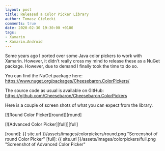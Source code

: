 ```yaml
---
layout: post
title: Released a Color Picker Library
author: Tomasz Cielecki
comments: true
date: 2020-02-30 19:30:00 +0100
tags:
- Xamarin
- Xamarin.Android
---
```


Some years ago I ported over some Java color pickers to work with Xamarin. However, it didn't really cross my mind to release these as a NuGet package. However, due to demand I finally took the time to do so.

You can find the NuGet package here: https://www.nuget.org/packages/Cheesebaron.ColorPickers/

The source code as usual is available on GitHub: https://github.com/Cheesebaron/Cheesebaron.ColorPickers

Here is a couple of screen shots of what you can expect from the library.

[![Round Color Picker][round]][round]

[![Advanced Color Picker][full]][full]

[round]: {{ site.url }}/assets/images/colorpickers/round.png "Screenshot of round Color Picker"
[full]: {{ site.url }}/assets/images/colorpickers/full.png "Screenshot of Advanced Color Picker"